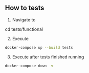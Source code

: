 ## How to tests

1. Navigate to

cd tests/functional

2. Execute

```bash
docker-compose up --build tests
```

3. Execute after tests finished running

```bash
docker-compose down -v
```
